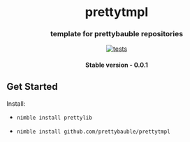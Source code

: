 <div align="center">
  
# prettytmpl
### template for prettybauble repositories
[![tests](https://github.com/prettybauble/prettytmpl/actions/workflows/test.yml/badge.svg)](https://github.com/prettybauble/prettytmpl/actions/workflows/test.yml)

#### Stable version - 0.0.1

</div>

## Get Started
Install:
- ```bash
  nimble install prettylib
  ```
- ```bash
  nimble install github.com/prettybauble/prettytmpl
  ```

